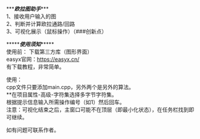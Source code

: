 \*\*\****欧拉图助手******  
1、接收用户输入的图  
2、判断并计算欧拉通路/回路  
3、可视化展示（鼠标操作）（###创新点）


\*\*\*\*\****使用须知********  
使用前：
下载第三方库（图形界面）  
easyx官网：https://easyx.cn/  
有下载教程，非常简单。  

使用：  
cpp文件只要添加main.cpp，另外两个是另外的算法。  
**在项目属性-高级-字符集选择多字节字符集。  
根据提示信息输入所需操作编号（如1）然后回车。  
注意：可视化结束之后，主窗口可能不在顶层（即最小化状态），在任务栏找到即可继续。  
  
如有问题可联系作者。  
